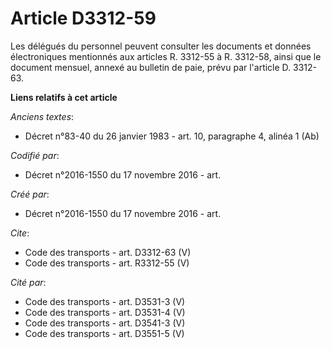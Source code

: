 # Article D3312-59

Les délégués du personnel peuvent consulter les documents et données électroniques mentionnés aux articles R. 3312-55 à R.
3312-58, ainsi que le document mensuel, annexé au bulletin de paie, prévu par l'article D. 3312-63.

**Liens relatifs à cet article**

_Anciens textes_:

  - Décret n°83-40 du 26 janvier 1983 - art. 10, paragraphe 4, alinéa 1  (Ab)

_Codifié par_:

  - Décret n°2016-1550 du 17 novembre 2016 - art.

_Créé par_:

  - Décret n°2016-1550 du 17 novembre 2016 - art.

_Cite_:

  - Code des transports - art. D3312-63 (V)
  - Code des transports - art. R3312-55 (V)

_Cité par_:

  - Code des transports - art. D3531-3 (V)
  - Code des transports - art. D3531-4 (V)
  - Code des transports - art. D3541-3 (V)
  - Code des transports - art. D3551-5 (V)

